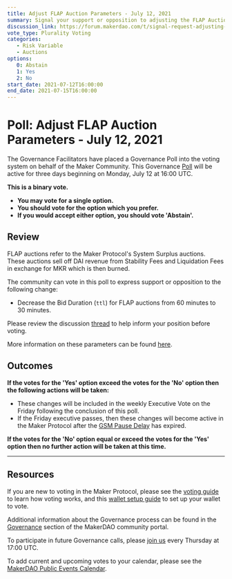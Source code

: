 ```yaml
---
title: Adjust FLAP Auction Parameters - July 12, 2021
summary: Signal your support or opposition to adjusting the FLAP Auction Parameters.
discussion_link: https://forum.makerdao.com/t/signal-request-adjusting-ttl-bid-duration-on-flap-auctions/8673
vote_type: Plurality Voting
categories:
   - Risk Variable
   - Auctions
options:
   0: Abstain
   1: Yes
   2: No
start_date: 2021-07-12T16:00:00
end_date: 2021-07-15T16:00:00
---
```

# Poll: Adjust FLAP Auction Parameters - July 12, 2021

The Governance Facilitators have placed a Governance Poll into the voting system on behalf of the Maker Community. This Governance [Poll](https://community-development.makerdao.com/en/learn/governance/on-chain-gov) will be active for three days beginning on Monday, July 12 at 16:00 UTC.

**This is a binary vote.** 
- **You may vote for a single option.** 
- **You should vote for the option which you prefer.**
- **If you would accept either option, you should vote 'Abstain'.**

## Review

FLAP auctions refer to the Maker Protocol's System Surplus auctions. These auctions sell off DAI revenue from Stability Fees and Liquidation Fees in exchange for MKR which is then burned.

The community can vote in this poll to express support or opposition to the following change: 
* Decrease the Bid Duration (`ttl`) for FLAP auctions from 60 minutes to 30 minutes.

Please review the discussion [thread](https://forum.makerdao.com/t/signal-request-adjusting-ttl-bid-duration-on-flap-auctions/8673) to help inform your position before voting.

More information on these parameters can be found [here](https://docs.makerdao.com/auctions/the-auctions-of-the-maker-protocol#surplus-auction).

## Outcomes

**If the votes for the 'Yes' option exceed the votes for the 'No' option then the following actions will be taken:**
* These changes will be included in the weekly Executive Vote on the Friday following the conclusion of this poll.
* If the Friday executive passes, then these changes will become active in the Maker Protocol after the [GSM Pause Delay](https://community-development.makerdao.com/en/learn/governance/param-gsm-pause-delay) has expired.

**If the votes for the 'No' option equal or exceed the votes for the 'Yes' option then no further action will be taken at this time.**

---

## Resources

If you are new to voting in the Maker Protocol, please see the [voting guide](https://community-development.makerdao.com/en/learn/governance/how-voting-works/) to learn how voting works, and this [wallet setup guide](https://community-development.makerdao.com/en/learn/governance/voting-setup/) to set up your wallet to vote.

Additional information about the Governance process can be found in the [Governance](https://community-development.makerdao.com/en/learn/governance) section of the MakerDAO community portal.

To participate in future Governance calls, please [join us](https://github.com/makerdao/community/tree/master/governance/governance-and-risk-meetings) every Thursday at 17:00 UTC.

To add current and upcoming votes to your calendar, please see the [MakerDAO Public Events Calendar](https://calendar.google.com/calendar/embed?src=makerdao.com_3efhm2ghipksegl009ktniomdk%40group.calendar.google.com&ctz=UTC&mode=week&showCalendars=0&showPrint=0).
